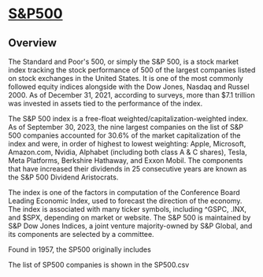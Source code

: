 # [S&P500](https://en.wikipedia.org/wiki/S%26P_500)

## Overview

The Standard and Poor's 500, or simply the S&P 500, is a stock market index tracking the stock performance of 500 of the largest companies listed on stock exchanges in the United States. It is one of the most commonly followed equity indices alongside with the Dow Jones, Nasdaq and Russel 2000. As of December 31, 2021, according to surveys, more than $7.1 trillion was invested in assets tied to the performance of the index.

The S&P 500 index is a free-float weighted/capitalization-weighted index. As of September 30, 2023, the nine largest companies on the list of S&P 500 companies accounted for 30.6% of the market capitalization of the index and were, in order of highest to lowest weighting: Apple, Microsoft, Amazon.com, Nvidia, Alphabet (including both class A & C shares), Tesla, Meta Platforms, Berkshire Hathaway, and Exxon Mobil. The components that have increased their dividends in 25 consecutive years are known as the S&P 500 Dividend Aristocrats.

The index is one of the factors in computation of the Conference Board Leading Economic Index, used to forecast the direction of the economy. The index is associated with many ticker symbols, including ^GSPC, .INX, and $SPX, depending on market or website. The S&P 500 is maintained by S&P Dow Jones Indices, a joint venture majority-owned by S&P Global, and its components are selected by a committee.







Found in 1957, the SP500 originally includes 



The list of SP500 companies is shown in the SP500.csv 
